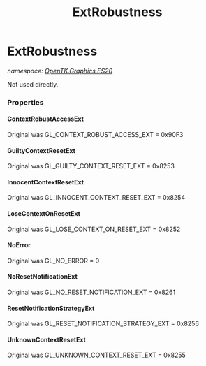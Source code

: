 ﻿---
title: ExtRobustness
---

# ExtRobustness
_namespace: [OpenTK.Graphics.ES20](N-OpenTK.Graphics.ES20.html)_

Not used directly.



### Properties

#### ContextRobustAccessExt
Original was GL_CONTEXT_ROBUST_ACCESS_EXT = 0x90F3
#### GuiltyContextResetExt
Original was GL_GUILTY_CONTEXT_RESET_EXT = 0x8253
#### InnocentContextResetExt
Original was GL_INNOCENT_CONTEXT_RESET_EXT = 0x8254
#### LoseContextOnResetExt
Original was GL_LOSE_CONTEXT_ON_RESET_EXT = 0x8252
#### NoError
Original was GL_NO_ERROR = 0
#### NoResetNotificationExt
Original was GL_NO_RESET_NOTIFICATION_EXT = 0x8261
#### ResetNotificationStrategyExt
Original was GL_RESET_NOTIFICATION_STRATEGY_EXT = 0x8256
#### UnknownContextResetExt
Original was GL_UNKNOWN_CONTEXT_RESET_EXT = 0x8255

